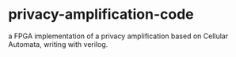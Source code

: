 # privacy-amplification-code
a FPGA implementation of a privacy amplification based on Cellular Automata, writing with verilog.
